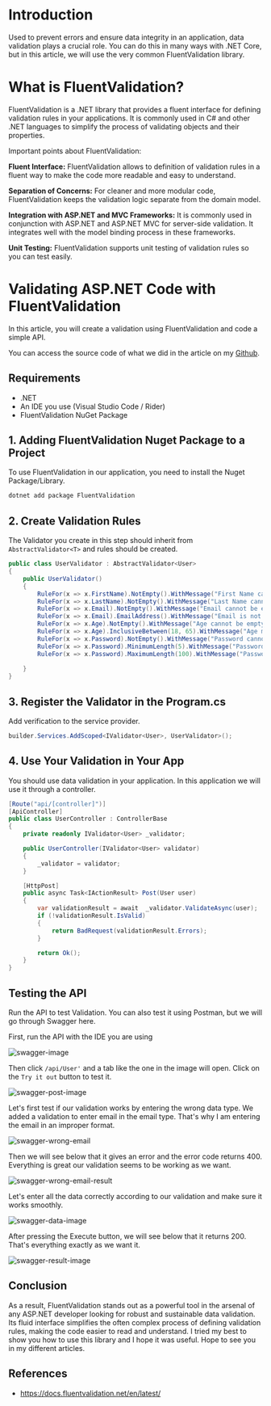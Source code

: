 # Introduction
Used to prevent errors and ensure data integrity in an application, data validation plays a crucial role. You can do this in many ways with .NET Core, but in this article, we will use the very common FluentValidation library.

# What is FluentValidation?

FluentValidation is a .NET library that provides a fluent interface for defining validation rules in your applications. It is commonly used in C# and other .NET languages to simplify the process of validating objects and their properties.

Important points about FluentValidation:

 **Fluent Interface:** FluentValidation allows to definition of validation rules in a fluent way to make the code more readable and easy to understand.

 **Separation of Concerns:** For cleaner and more modular code, FluentValidation keeps the validation logic separate from the domain model.

 **Integration with ASP.NET and MVC Frameworks:** It is commonly used in conjunction with ASP.NET and ASP.NET MVC for server-side validation. It integrates well with the model binding process in these frameworks.

 **Unit Testing:** FluentValidation supports unit testing of validation rules so you can test easily.

# Validating ASP.NET Code with FluentValidation

In this article, you will create a validation using FluentValidation and code a simple API.

You can access the source code of what we did in the article on my [Github](https://github.com/onurpicakci/FluentValidation-Example).

## Requirements
- .NET 
- An IDE you use (Visual Studio Code / Rider)
- FluentValidation NuGet Package

## 1. Adding FluentValidation Nuget Package to a Project

To use FluentValidation in our application, you need to install the Nuget Package/Library.

```bash
dotnet add package FluentValidation
```

## 2. Create Validation Rules

The Validator you create in this step should inherit from `AbstractValidator<T>` and rules should be created.

```csharp
public class UserValidator : AbstractValidator<User>
{
    public UserValidator()
    {
        RuleFor(x => x.FirstName).NotEmpty().WithMessage("First Name cannot be empty");
        RuleFor(x => x.LastName).NotEmpty().WithMessage("Last Name cannot be empty");
        RuleFor(x => x.Email).NotEmpty().WithMessage("Email cannot be empty");
        RuleFor(x => x.Email).EmailAddress().WithMessage("Email is not valid");
        RuleFor(x => x.Age).NotEmpty().WithMessage("Age cannot be empty");
        RuleFor(x => x.Age).InclusiveBetween(18, 65).WithMessage("Age must be between 18 and 65");
        RuleFor(x => x.Password).NotEmpty().WithMessage("Password cannot be empty");
        RuleFor(x => x.Password).MinimumLength(5).WithMessage("Password cannot be less than 5 characters");
        RuleFor(x => x.Password).MaximumLength(100).WithMessage("Password cannot be more than 100 characters");
        
    }
}
```

## 3. Register the Validator in the Program.cs

Add verification to the service provider.

```csharp
builder.Services.AddScoped<IValidator<User>, UserValidator>();
```

## 4. Use Your Validation in Your App

You should use data validation in your application. In this application we will use it through a controller.

```csharp
[Route("api/[controller]")]
[ApiController]
public class UserController : ControllerBase
{
    private readonly IValidator<User> _validator;

    public UserController(IValidator<User> validator)
    {
        _validator = validator;
    }

    [HttpPost]
    public async Task<IActionResult> Post(User user)
    {
        var validationResult = await  _validator.ValidateAsync(user);
        if (!validationResult.IsValid)
        {
            return BadRequest(validationResult.Errors);
        }

        return Ok();
    }
}
```

## Testing the API

Run the API to test Validation. You can also test it using Postman, but we will go through Swagger here.

First, run the API with the IDE you are using

![swagger-image](../../assets/img/fluentvalidation-in-dotnet/swagger-image.png)


Then click `/api/User'` and a tab like the one in the image will open. Click on the `Try it out` button to test it.

![swagger-post-image](../../assets/img/fluentvalidation-in-dotnet/swagger-post-image.png)

Let's first test if our validation works by entering the wrong data type. We added a validation to enter email in the email type. That's why I am entering the email in an improper format.

![swagger-wrong-email](../../assets/img/fluentvalidation-in-dotnet/swagger-wrong-email.png)

Then we will see below that it gives an error and the error code returns 400. Everything is great our validation seems to be working as we want.

![swagger-wrong-email-result](../../assets/img/fluentvalidation-in-dotnet/swagger-wrong-email-result.png)

Let's enter all the data correctly according to our validation and make sure it works smoothly.

![swagger-data-image](../../assets/img/fluentvalidation-in-dotnet/swagger-data-image.png)

After pressing the Execute button, we will see below that it returns 200. That's everything exactly as we want it.

![swagger-result-image](../../assets/img/fluentvalidation-in-dotnet/swagger-result-image.png)

## Conclusion

As a result, FluentValidation stands out as a powerful tool in the arsenal of any ASP.NET developer looking for robust and sustainable data validation. Its fluid interface simplifies the often complex process of defining validation rules, making the code easier to read and understand.  I tried my best to show you how to use this library and I hope it was useful. Hope to see you in my different articles.

## References

- https://docs.fluentvalidation.net/en/latest/